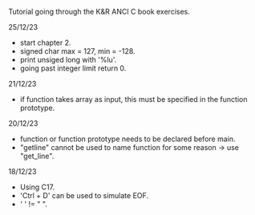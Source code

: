 Tutorial going through the K&R ANCI C book exercises. 

25/12/23 
- start chapter 2.
- signed char max = 127, min = -128. 
- print unsiged long with '%lu'.
- going past integer limit return 0.

21/12/23
- if function takes array as input, this must be specified in the function prototype.

20/12/23
- function or function prototype needs to be declared before main. 
- "getline" cannot be used to name function for some reason -> use "get_line".

18/12/23
- Using C17.
- 'Ctrl + D' can be used to simulate EOF. 
- ' ' !=  " ".
